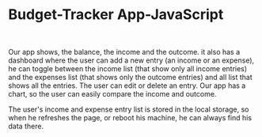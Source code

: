 # Budget-Tracker App-JavaScript

​ 

Our app shows, the balance, the income and the outcome. it also has a dashboard where the user can add a new entry (an income or an expense), he can toggle between the income list (that show only all income entries) and the expenses list (that shows only the outcome entries) and all list that shows all the entries.
The user can edit or delete an entry.
Our app has a chart, so the user can easily compare the income and outcome.

The user's income and expense entry list is stored in the local storage, so when he refreshes the page, or reboot his machine, he can always find  his data there.


